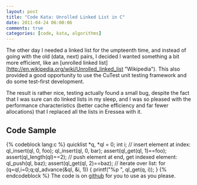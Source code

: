 ```yaml
---
layout: post
title: "Code Kata: Unrolled Linked List in C"
date: 2011-04-24 06:00:06
comments: true
categories: [code, kata, algorithms]
---
```


The other day I needed a linked list for the umpteenth time, and
instead of going with the old (data, next) pairs, I decided I wanted
something a bit more efficient, like an [unrolled
linked list][http://en.wikipedia.org/wiki/Unrolled_linked_list
"Wikipedia"). This also provided a good opportunity to use the
CuTest unit testing framework and do some test-first
development.

<!-- more -->
The result is rather nice, testing actually found a small bug,
despite the fact that I was sure can do linked lists in my sleep, and
I was so pleased with the performance characteristics (better cache
efficiency and far fewer allocations) that I replaced all the lists in
Eressea with it.

## Code Sample

{% codeblock lang:c %}
quicklist *q, *ql = 0;
int i;
// insert element at index:
ql_insert(ql, 0, foo);
ql_insert(ql, 0, bar);
assert(ql_get(ql, 1)==foo);
assert(ql_length(ql)==2);
// push element at end, get indexed element:
ql_push(ql, baz);
assert(ql_get(ql, 2)==baz);
// iterate over list:
for (q=ql,i=0;q;ql_advance(&amp;ql, &amp;i, 1)) {
    printf("%p ", ql_get(q, i));
}
{% endcodeblock %}
The code is on [github](https://github.com/badgerman/quicklist) for you to
use as you please.
